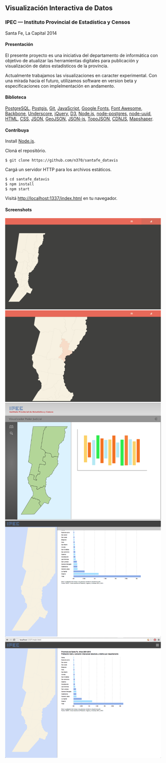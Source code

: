 Visualización Interactiva de Datos
----------------------------------

### IPEC — Instituto Provincial de Estadística y Censos
Santa Fe, La Capital 2014

#### Presentación
El presente proyecto es una iniciativa del departamento de informática con objetivo de atualizar las herramientas digitales para publicación y visualización de datos estadísticos de la província.

Actualmente trabajamos las visualizaciones en caracter experimental. Con una mirada hacia el futuro, utilizamos software en version beta y especificaciones con implelmentación en andamento.

#### Biblioteca
[PostgreSQL](http://www.postgresql.org/), [Postgis](http://postgis.net/), [Git](http://git-scm.com/), [JavaScript](https://developer.mozilla.org/en-US/docs/Web/JavaScript), [Google Fonts](http://www.google.com/fonts), [Font Awesome](http://fortawesome.github.io/Font-Awesome/), [Backbone](http://backbonejs.org/), [Underscore](http://underscorejs.org/), [jQuery](http://jquery.com/), [D3](http://d3js.org/), [Node.js](http://nodejs.org/), [node-postgres](https://github.com/brianc/node-postgres/), [node-uuid](https://github.com/broofa/node-uuid/), [HTML](http://www.w3.org/html/wg/drafts/html/master/), [CSS](http://www.w3.org/TR/css-2010/), [JSON](http://json.org/), [GeoJSON](http://geojson.org/), [JSON-js](https://github.com/douglascrockford/JSON-js), [TopoJSON](http://github.com/mbostock/topojson), [CDNJS](http://cdnjs.com/), [Mapshaper](https://github.com/mbloch/mapshaper). 

#### Contribuya
Install [Node.js](http://nodejs.org/).

Cloná el repositório.

	$ git clone https://github.com/n370/santafe_datavis

Cargá un servidor HTTP para los archivos estáticos.

	$ cd santafe_datavis
	$ npm install
	$ npm start

Visitá [http://localhost:1337/index.html](http://localhost:1337/index.html) en tu navegador.

#### Screenshots
![20140207_001](screenshots/20140207_001.png)
![20140207_002](screenshots/20140207_002.png)
![20140507_001](screenshots/20140507_001.png)
![20140512_001](screenshots/20140512_001.png)
![20140512_002](screenshots/20140512_002.png)